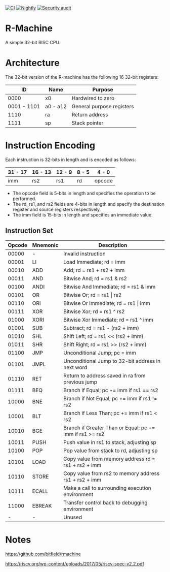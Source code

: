 [![CI](https://github.com/aleury/rmachine/actions/workflows/ci.yaml/badge.svg)](https://github.com/aleury/rmachine/actions/workflows/ci.yaml)
[![Nightly](https://github.com/aleury/rmachine/actions/workflows/nightly.yaml/badge.svg)](https://github.com/aleury/rmachine/actions/workflows/nightly.yaml)
[![Security audit](https://github.com/aleury/rmachine/actions/workflows/audit.yaml/badge.svg)](https://github.com/aleury/rmachine/actions/workflows/audit.yaml)

# R-Machine

A simple 32-bit RISC CPU.

# Architecture

The 32-bit version of the R-machine has the following 16 32-bit registers:

| ID | Name | Purpose |
| --- | ---- | -------|
| 0000 | x0 | Hardwired to zero |
| 0001 - 1101 | a0 - a12 | General purpose registers |
| 1110 | ra | Return address |
| 1111 | sp | Stack pointer |

# Instruction Encoding

Each instruction is 32-bits in length and is encoded as follows:

| 31 - 17 | 16 - 13 | 12 - 9 | 8 - 5 | 4 - 0 |
| ------- | ------- | ------ | ----- | ----- |
| imm | rs2 | rs1 | rd | opcode |

- The opcode field is 5-bits in length and specifies the operation to be performed.
- The rd, rs1, and rs2 fields are 4-bits in length and specify the destination register and source registers respectively.
- The imm field is 15-bits in length and specifies an immediate value.

## Instruction Set

| Opcode | Mnemonic | Description |
| ------ | -------- | ----------- |
| 00000 | - | Invalid instruction  |
| 00001 | LI | Load Immediate; rd = imm |
| 00010 | ADD | Add; rd = rs1 + rs2 + imm |
| 00011 | AND | Bitwise And; rd = rs1 & rs2 |
| 00100 | ANDI | Bitwise And Immediate; rd = rs1 & imm |
| 00101 | OR | Bitwise Or; rd = rs1 \| rs2 |
| 00110 | ORI | Bitwise Or Immediate; rd = rs1 \| imm |
| 00111 | XOR | Bitwise Xor; rd = rs1 ^ rs2 |
| 01000 | XORI | Bitwise Xor Immediate; rd = rs1 ^ imm |
| 01001 | SUB | Subtract; rd = rs1 - (rs2 + imm) |
| 01010 | SHL | Shift Left; rd = rs1 << (rs2 + imm) |
| 01011 | SHR | Shift Right; rd = rs1 >> (rs2 + imm) |
| 01100 | JMP | Unconditional Jump; pc = imm |
| 01101 | JMPL | Unconditional Jump to 32-bit address in next word |
| 01110 | RET | Return to address saved in ra from previous jump |
| 01111 | BEQ | Branch if Equal; pc += imm if rs1 == rs2 |
| 10000 | BNE | Branch if Not Equal; pc += imm if rs1 != rs2 |
| 10001 | BLT | Branch if Less Than; pc += imm if rs1 < rs2 |
| 10010 | BGE | Branch if Greater Than or Equal; pc += imm if rs1 >= rs2 |
| 10011 | PUSH | Push value in rs1 to stack, adjusting sp |
| 10100 | POP | Pop value from stack to rd, adjusting sp |
| 10101 | LOAD | Copy value from memory address rd = rs1 + rs2 + imm |
| 10110 | STORE | Copy value from rs2 to memory address rs1 + rs2 + imm |
| 10111 | ECALL | Make a call to surrounding execution environment |
| 11000 | EBREAK | Transfer control back to debugging environment |
| - | - | Unused |

# Notes

https://github.com/bitfield/rmachine

https://riscv.org/wp-content/uploads/2017/05/riscv-spec-v2.2.pdf
